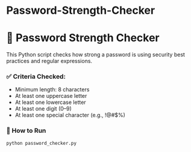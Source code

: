# Password-Strength-Checker
# 🔐 Password Strength Checker

This Python script checks how strong a password is using security best practices and regular expressions.

### ✅ Criteria Checked:
- Minimum length: 8 characters
- At least one uppercase letter
- At least one lowercase letter
- At least one digit (0–9)
- At least one special character (e.g., !@#$%)

### 🚀 How to Run
```bash
python password_checker.py
